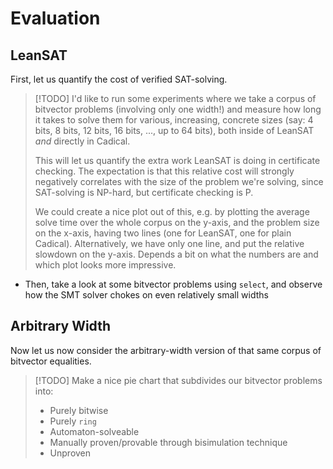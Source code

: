 # Evaluation

## LeanSAT
First, let us quantify the cost of verified SAT-solving.
>[!TODO]
>I'd like to run some experiments where we take a corpus of bitvector problems (involving only one width!) and measure how long it takes to solve them for various, increasing, concrete sizes (say: 4 bits, 8 bits, 12 bits, 16 bits, ..., up to 64 bits), both inside of LeanSAT *and* directly in Cadical.
>
>This will let us quantify the extra work LeanSAT is doing in certificate checking. The expectation is that this relative cost will strongly negatively correlates with the size of the problem we're solving, since SAT-solving is NP-hard, but certificate checking is P. 
>
>We could create a nice plot out of this, e.g. by plotting the average solve time over the whole corpus on the y-axis, and the problem size on the x-axis, having two lines (one for LeanSAT, one for plain Cadical).
>Alternatively, we have only one line, and put the relative slowdown on the y-axis. Depends a bit on what the numbers are and which plot looks more impressive.

* Then, take a look at some bitvector problems using `select`, and observe how the SMT solver chokes on even relatively small widths



## Arbitrary Width
Now let us now consider the arbitrary-width version of that same corpus of bitvector equalities.

>[!TODO]
>Make a nice pie chart that subdivides our bitvector problems into:
>- Purely bitwise
>- Purely `ring`
>- Automaton-solveable
>- Manually proven/provable through bisimulation technique
>- Unproven






